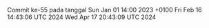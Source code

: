 Commit ke-55 pada tanggal Sun Jan 01 14:00 2023 +0100
Fri Feb 16 14:43:06 UTC 2024
Wed Apr 17 20:43:09 UTC 2024

